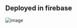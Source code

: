 
## Deployed in firebase

![image](https://github.com/G0rz/myProfile/assets/63682340/16ec50f7-293f-4dcb-a12a-506e1929f96f)
